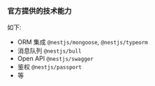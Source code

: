 ### 官方提供的技术能力

如下:
- ORM 集成 `@nestjs/mongoose`, `@nestjs/typeorm`
- 消息队列 `@nestjs/bull`
- Open API `@nestjs/swagger`
- 鉴权 `@nestjs/passport`
- 等